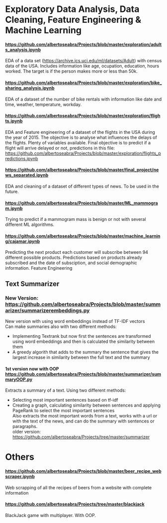# Exploratory Data Analysis, Data Cleaning, Feature Engineering & Machine Learning
#### https://github.com/albertoseabra/Projects/blob/master/exploration/adults_analysis.ipynb
EDA of a data set (https://archive.ics.uci.edu/ml/datasets/Adult) with census data of the USA. Includes information like age, 
ocupation, education, hours worked. The target is if the person makes more or less than 50k. 

#### https://github.com/albertoseabra/Projects/blob/master/exploration/bike_sharing_analysis.ipynb
EDA of a dataset of the number of bike rentals with information like date and time, weather, temperature, workday.

#### https://github.com/albertoseabra/Projects/blob/master/exploration/flights.ipynb
EDA and Feature engineering of a dataset of the flights in the USA during the year of 2015. The objective is to analyse what influences
the delays of the flights. Plenty of variables available.
Final objective is to predict if a flight will arrive delayed or not, predictions in this file:
https://github.com/albertoseabra/Projects/blob/master/exploration/flights_predictions.ipynb

#### https://github.com/albertoseabra/Projects/blob/master/final_project/news_separated.ipynb
EDA and cleaning of a dataset of different types of news. To be used in the future.

#### https://github.com/albertoseabra/Projects/blob/master/ML_mammogram.ipynb
Trying to predict if a mammogram mass is benign or not with several different ML algorithms.

#### https://github.com/albertoseabra/Projects/blob/master/machine_learning/cajamar.ipynb
Predicting the next product each customer will subscribe between 94 different possible products.
Predictions based on products already subscribed and the date of subsciption, and social demographic information.
Feature Engineering

## Text Summarizer
### New Version: https://github.com/albertoseabra/Projects/blob/master/summarizer/summarizerembeddings.py
New version with using word embeddings instead of TF-IDF vectors   
Can make summaries also with two different methods:
+ Implementing Textrank but now first the sentences are transformed using word embeddings and then is calculated the similarity between them
+ A greedy algorith that adds to the summary the sentence that gives the largest increase in similarity between the full text and the summary

#### 1st version now with OOP https://github.com/albertoseabra/Projects/blob/master/summarizer/summaryOOP.py

Extracts a summary of a text. Using two different methods:  
  - Selecting most important sentences based on tf-idf    
  - Creating a graph, calculating similarity between sentences and applying PageRank to select the most important sentences   
Also extracts the most important words from a text, works with a url or with the text of the news, and can do the summary with sentences or paragraphs.   
older version: https://github.com/albertoseabra/Projects/tree/master/summarizer


# Others
#### https://github.com/albertoseabra/Projects/blob/master/beer_recipe_webscraper.ipynb
Web scrapping of all the recipes of beers from a website with complete information


#### https://github.com/albertoseabra/Projects/tree/master/blackjack
BlackJack game with multiplayer. With OOP.
